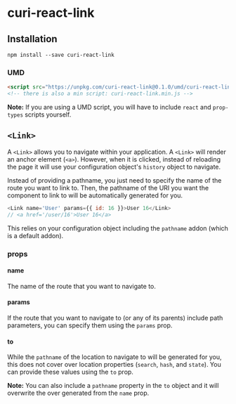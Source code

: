 # curi-react-link

## Installation

```
npm install --save curi-react-link
```

### UMD

```html
<script src="https://unpkg.com/curi-react-link@0.1.0/umd/curi-react-link.js"></script>
<!-- there is also a min script: curi-react-link.min.js -->
```

**Note:** If you are using a UMD script, you will have to include `react` and `prop-types` scripts yourself.

## `<Link>`

A `<Link>` allows you to navigate within your application. A `<Link>` will render an anchor element (`<a>`). However, when it is clicked, instead of reloading the page it will use your configuration object's `history` object to navigate.

Instead of providing a pathname, you just need to specify the name of the route you want to link to. Then, the pathname of the URI you want the component to link to will be automatically generated for you.

```js
<Link name='User' params={{ id: 16 }}>User 16</Link>
// <a href='/user/16'>User 16</a>
```

This relies on your configuration object including the `pathname` addon (which is a default addon).

### props

#### name

The name of the route that you want to navigate to.

#### params

If the route that you want to navigate to (or any of its parents) include path parameters, you can specify them using the `params` prop.

#### to

While the `pathname` of the location to navigate to will be generated for you, this does not cover over location properties (`search`, `hash`, and `state`). You can provide these values using the `to` prop.

**Note:** You can also include a `pathname` property in the `to` object and it will overwrite the over generated from the `name` prop.
